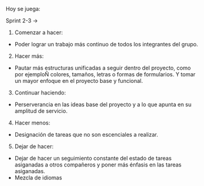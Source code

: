 Hoy se juega: 

Sprint 2-3 ->

1. Comenzar a hacer: 

- Poder lograr un trabajo más continuo de todos los integrantes del grupo. 

2. Hacer más:

- Pautar más estructuras unificadas a seguir dentro del proyecto, como por ejemploÑ colores, tamaños, letras o formas de formularios. Y tomar un mayor enfoque en el proyecto base y funcional.

3. Continuar haciendo:

- Perserverancia en las ideas base del proyecto y a lo que apunta en su amplitud de servicio. 

4. Hacer menos:

- Designación de tareas que no son escenciales a realizar.

5. Dejar de hacer:

- Dejar de hacer un seguimiento constante del estado de tareas asiganadas a otros compañeros y poner más énfasis en las tareas asiganadas. 
- Mezcla de idiomas
